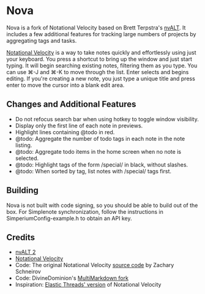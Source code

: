 # Nova

Nova is a fork of Notational Velocity based on Brett Terpstra's [nvALT][nvalt]. It includes a few additional features for tracking large numbers of projects by aggregating tags and tasks.

[Notational Velocity][notational] is a way to take notes quickly and effortlessly using just your keyboard. You press a shortcut to bring up the window and just start typing. It will begin searching existing notes, filtering them as you type. You can use &#x2318;-J and &#x2318;-K to move through the list. Enter selects and begins editing. If you're creating a new note, you just type a unique title and press enter to move the cursor into a blank edit area.

## Changes and Additional Features

* Do not refocus search bar when using hotkey to toggle window visibility.
* Display only the first line of each note in previews.
* Highlight lines containing @todo in red.
* @todo: Aggregate the number of todo tags in each note in the note listing.
* @todo: Aggregate todo items in the home screen when no note is selected.
* @todo: Highlight tags of the form /special/ in black, without slashes.
* @todo: When sorted by tag, list notes with /special/ tags first.

## Building

Nova is not built with code signing, so you should be able to build out of the box. For Simplenote synchronization, follow the instructions in SimperiumConfig-example.h to obtain an API key.

## Credits

* [nvALT 2][nvalt]
* [Notational Velocity][notational]
* Code: The original Notational Velocity [source code][original source] by Zachary Schneirov
* Code: DivineDominion's [MultiMarkdown fork][DivineDominion]
* Inspiration: [Elastic Threads' version](http://elasticthreads.tumblr.com/nv) of Notational Velocity

[nvalt]: http://brettterpstra.com/projects/nvalt/
[notational]: http://notational.net/
[original source]: https://github.com/scrod/nv
[DivineDominion]: https://github.com/DivineDominion/nv

